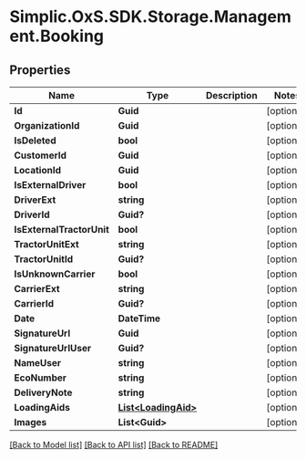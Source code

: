 # Simplic.OxS.SDK.Storage.Management.Booking

## Properties

Name | Type | Description | Notes
------------ | ------------- | ------------- | -------------
**Id** | **Guid** |  | [optional] 
**OrganizationId** | **Guid** |  | [optional] 
**IsDeleted** | **bool** |  | [optional] 
**CustomerId** | **Guid** |  | [optional] 
**LocationId** | **Guid** |  | [optional] 
**IsExternalDriver** | **bool** |  | [optional] 
**DriverExt** | **string** |  | [optional] 
**DriverId** | **Guid?** |  | [optional] 
**IsExternalTractorUnit** | **bool** |  | [optional] 
**TractorUnitExt** | **string** |  | [optional] 
**TractorUnitId** | **Guid?** |  | [optional] 
**IsUnknownCarrier** | **bool** |  | [optional] 
**CarrierExt** | **string** |  | [optional] 
**CarrierId** | **Guid?** |  | [optional] 
**Date** | **DateTime** |  | [optional] 
**SignatureUrl** | **Guid** |  | [optional] 
**SignatureUrlUser** | **Guid?** |  | [optional] 
**NameUser** | **string** |  | [optional] 
**EcoNumber** | **string** |  | [optional] 
**DeliveryNote** | **string** |  | [optional] 
**LoadingAids** | [**List&lt;LoadingAid&gt;**](LoadingAid.md) |  | [optional] 
**Images** | **List&lt;Guid&gt;** |  | [optional] 

[[Back to Model list]](../README.md#documentation-for-models) [[Back to API list]](../README.md#documentation-for-api-endpoints) [[Back to README]](../README.md)

